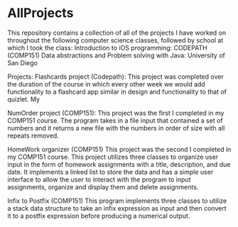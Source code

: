 # AllProjects
This repository contains a collection of all of the projects I have worked on throughout the 
following computer science classes, followed by school at which I took the class:
Introduction to iOS programming: CODEPATH
(COMP151) Data abstractions and Problem solving with Java: University of San Diego

Projects:
  Flashcards project (Codepath):
      This project was completed over the duration of the course in which every other week we would add 
      functionality to a flashcard app similar in design and functionality to that of quizlet. My 

  NumOrder project (COMP151):
      This project was the first I completed in my COMP151 course. The program takes in a file input that contained a set of             numbers and it returns a new file with the numbers in order of size with all repeats removed.
  
  HomeWork organizer (COMP151)
      This project was the second I completed in my COMP151 course. This project utilizes three classes to organize user input in the form of homework assignments with a title, description, and due date. It implements a linked list to store the data and has a simple user interface to allow the user to interact with the program to input assignments, organize and display them and delete assignments. 
  
  Infix to Postfix (COMP151)
      This program implements three classes to utilize a stack data structure to take an infix expression as input and then convert it to a postfix expression before producing a numerical output.
      
  
